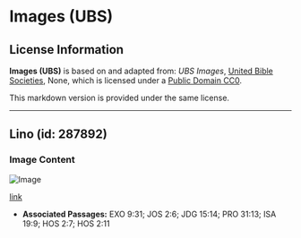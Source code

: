 # Images (UBS)

## License Information

**Images (UBS)** is based on and adapted from: _UBS Images_, [United Bible Societies](https://unitedbiblesocieties.org/), None, which is licensed under a [Public Domain CC0](https://creativecommons.org/public-domain/cc0/).

This markdown version is provided under the same license.



--------------------------------

## Lino (id: 287892)

### Image Content

![Image](https://cdn.aquifer.bible/aquifer-content/resources/Media/WEB-0231_flax.jpg)

[link](https://cdn.aquifer.bible/aquifer-content/resources/Media/WEB-0231_flax.jpg)

* **Associated Passages:** EXO 9:31; JOS 2:6; JDG 15:14; PRO 31:13; ISA 19:9; HOS 2:7; HOS 2:11


